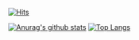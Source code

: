 
[![Hits](https://hits.seeyoufarm.com/api/count/incr/badge.svg?url=https%3A%2F%2Fgithub.com%2Fliyusang1&count_bg=%2379C83D&title_bg=%23555555&icon=datadog.svg&icon_color=%23FAFFFE&title=Today&edge_flat=false)](https://hits.seeyoufarm.com)

[![Anurag's github stats](https://github-readme-stats.vercel.app/api?username=liyusang1&show_icons=true)](https://github.com/anuraghazra/github-readme-stats)
[![Top Langs](https://github-readme-stats.vercel.app/api/top-langs/?username=liyusang1&layout=compact)](https://github.com/anuraghazra/github-readme-stats)
<!--
**liyusang1/liyusang1** is a ✨ _special_ ✨ repository because its `README.md` (this file) appears on your GitHub profile.
[![Top Langs](https://github-readme-stats.vercel.app/api/top-langs/?username=liyusang1&layout=compact)](https://github.com/anuraghazra/github-readme-stats)
Here are some ideas to get you started:
[![Anurag's github stats](https://github-readme-stats.vercel.app/api?username=liyusang1&show_icons=true&theme=radical)](https://github.com/anuraghazra/github-readme-stats)

- 🔭 I’m currently working on ...
- 🌱 I’m currently learning ...
- 👯 I’m looking to collaborate on ...
- 🤔 I’m looking for help with ...
- 💬 Ask me about ...
- 📫 How to reach me: ...
- 😄 Pronouns: ...
- ⚡ Fun fact: ...
-->
